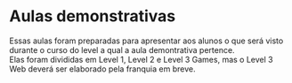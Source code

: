 # Aulas demonstrativas
Essas aulas foram preparadas para apresentar aos alunos o que será visto durante o curso do level a qual a aula demontrativa pertence.<br>
Elas foram divididas em Level 1, Level 2 e Level 3 Games, mas o Level 3 Web deverá ser elaborado pela franquia em breve.